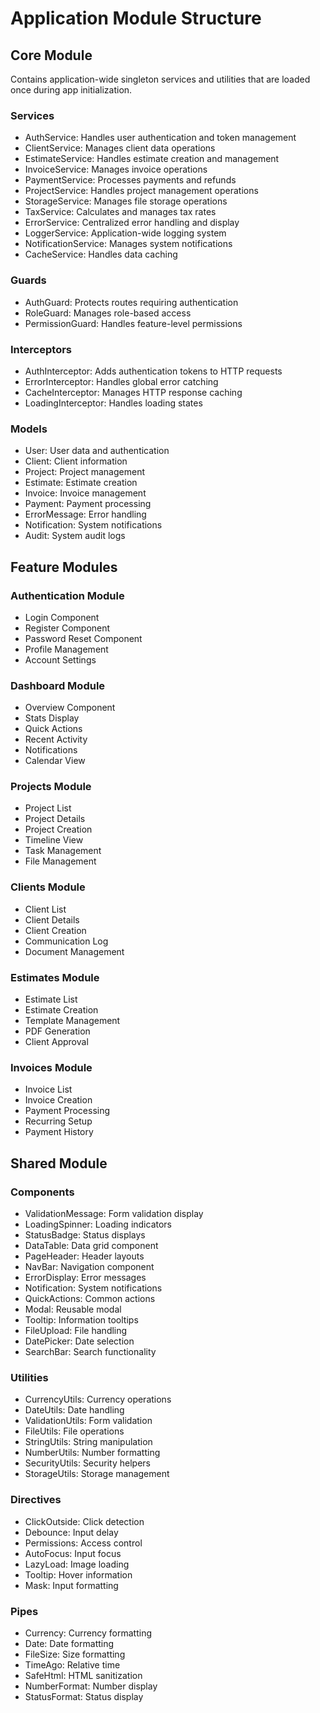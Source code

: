 # Application Module Structure

## Core Module
Contains application-wide singleton services and utilities that are loaded once during app initialization.

### Services
- AuthService: Handles user authentication and token management
- ClientService: Manages client data operations
- EstimateService: Handles estimate creation and management
- InvoiceService: Manages invoice operations
- PaymentService: Processes payments and refunds
- ProjectService: Handles project management operations
- StorageService: Manages file storage operations
- TaxService: Calculates and manages tax rates
- ErrorService: Centralized error handling and display
- LoggerService: Application-wide logging system
- NotificationService: Manages system notifications
- CacheService: Handles data caching

### Guards
- AuthGuard: Protects routes requiring authentication
- RoleGuard: Manages role-based access
- PermissionGuard: Handles feature-level permissions

### Interceptors
- AuthInterceptor: Adds authentication tokens to HTTP requests
- ErrorInterceptor: Handles global error catching
- CacheInterceptor: Manages HTTP response caching
- LoadingInterceptor: Handles loading states

### Models
- User: User data and authentication
- Client: Client information
- Project: Project management
- Estimate: Estimate creation
- Invoice: Invoice management
- Payment: Payment processing
- ErrorMessage: Error handling
- Notification: System notifications
- Audit: System audit logs

## Feature Modules

### Authentication Module
- Login Component
- Register Component
- Password Reset Component
- Profile Management
- Account Settings

### Dashboard Module
- Overview Component
- Stats Display
- Quick Actions
- Recent Activity
- Notifications
- Calendar View

### Projects Module
- Project List
- Project Details
- Project Creation
- Timeline View
- Task Management
- File Management

### Clients Module
- Client List
- Client Details
- Client Creation
- Communication Log
- Document Management

### Estimates Module
- Estimate List
- Estimate Creation
- Template Management
- PDF Generation
- Client Approval

### Invoices Module
- Invoice List
- Invoice Creation
- Payment Processing
- Recurring Setup
- Payment History

## Shared Module

### Components
- ValidationMessage: Form validation display
- LoadingSpinner: Loading indicators
- StatusBadge: Status displays
- DataTable: Data grid component
- PageHeader: Header layouts
- NavBar: Navigation component
- ErrorDisplay: Error messages
- Notification: System notifications
- QuickActions: Common actions
- Modal: Reusable modal
- Tooltip: Information tooltips
- FileUpload: File handling
- DatePicker: Date selection
- SearchBar: Search functionality

### Utilities
- CurrencyUtils: Currency operations
- DateUtils: Date handling
- ValidationUtils: Form validation
- FileUtils: File operations
- StringUtils: String manipulation
- NumberUtils: Number formatting
- SecurityUtils: Security helpers
- StorageUtils: Storage management

### Directives
- ClickOutside: Click detection
- Debounce: Input delay
- Permissions: Access control
- AutoFocus: Input focus
- LazyLoad: Image loading
- Tooltip: Hover information
- Mask: Input formatting

### Pipes
- Currency: Currency formatting
- Date: Date formatting
- FileSize: Size formatting
- TimeAgo: Relative time
- SafeHtml: HTML sanitization
- NumberFormat: Number display
- StatusFormat: Status display